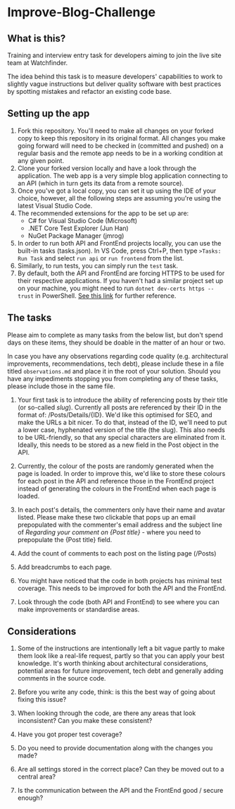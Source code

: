 # Improve-Blog-Challenge
## What is this?
Training and interview entry task for developers aiming to join the live site team at Watchfinder. 

The idea behind this task is to measure developers' capabilities to work to slightly vague instructions but deliver quality software with best practices by spotting mistakes and refactor an existing code base.

## Setting up the app
1. Fork this repository. You'll need to make all changes on your forked copy to keep this repository in its original format. All changes you make going forward will need to be checked in (committed and pushed) on a regular basis and the remote app needs to be in a working condition at any given point. 
2. Clone your forked version locally and have a look through the application. The web app is a very simple blog application connecting to an API (which in turn gets its data from a remote source). 
3. Once you've got a local copy, you can set it up using the IDE of your choice, however, all the following steps are assuming you're using the latest Visual Studio Code. 
4. The recommended extensions for the app to be set up are:
    * C# for Visual Studio Code (Microsoft)
    * .NET Core Test Explorer (Jun Han)
    * NuGet Package Manager (jmrog)
5. In order to run both API and FrontEnd projects locally, you can use the built-in tasks (tasks.json). In VS Code, press Ctrl+P, then type ```>Tasks: Run Task``` and select ```run api``` or ```run frontend``` from the list. 
6. Similarly, to run tests, you can simply run the ```test``` task. 
7. By default, both the API and FrontEnd are forcing HTTPS to be used for their respective applications. If you haven't had a similar project set up on your machine, you might need to run ```dotnet dev-certs https --trust``` in PowerShell. [See this link](https://www.hanselman.com/blog/CommentView.aspx?guid=80ff6163-d06b-43a2-b1b1-f75c4fefdb10)  for further reference.

## The tasks
Please aim to complete as many tasks from the below list, but don't spend days on these items, they should be doable in the matter of an hour or two.

In case you have any observations regarding code quality (e.g. architectural improvements, recommendations, tech debt), please include these in a file titled ```observations.md``` and place it in the root of your solution. Should you have any impediments stopping you from completing any of these tasks, please include those in the same file.

1. Your first task is to introduce the ability of referencing posts by their title (or so-called *slug*). Currently all posts are referenced by their ID in the format of: /Posts/Details/{ID}. We'd like this optimised for SEO, and make the URLs a bit nicer. To do that, instead of the ID, we'll need to put a lower case, hyphenated version of the title (the slug). This also needs to be URL-friendly, so that any special characters are eliminated from it. Ideally, this needs to be stored as a new field in the Post object in the API.

2. Currently, the colour of the posts are randomly generated when the page is loaded. In order to improve this, we'd like to store these colours for each post in the API and reference those in the FrontEnd project instead of generating the colours in the FrontEnd when each page is loaded.

3. In each post's details, the commenters only have their name and avatar listed. Please make these two clickable that pops up an email prepopulated with the commenter's email address and the subject line of *Regarding your comment on {Post title}* - where you need to prepopulate the {Post title} field.

4. Add the count of comments to each post on the listing page (/Posts)

5. Add breadcrumbs to each page.

6. You might have noticed that the code in both projects has minimal test coverage. This needs to be improved for both the API and the FrontEnd.

7. Look through the code (both API and FrontEnd) to see where you can make improvements or standardise areas.

## Considerations

1. Some of the instructions are intentionally left a bit vague partly to make them look like a real-life request, partly so that you can apply your best knowledge. It's worth thinking about architectural considerations, potential areas for future improvement, tech debt and generally adding comments in the source code.

2. Before you write any code, think: is this the best way of going about fixing this issue?
   
3. When looking through the code, are there any areas that look inconsistent? Can you make these consistent?
   
4. Have you got proper test coverage?

5. Do you need to provide documentation along with the changes you made?

6. Are all settings stored in the correct place? Can they be moved out to a central area?

7. Is the communication between the API and the FrontEnd good / secure enough?

